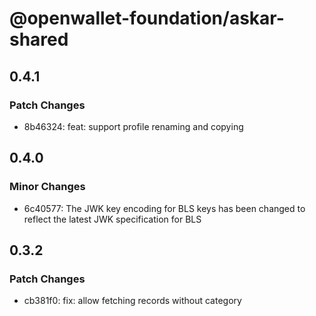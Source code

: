 # @openwallet-foundation/askar-shared

## 0.4.1

### Patch Changes

- 8b46324: feat: support profile renaming and copying

## 0.4.0

### Minor Changes

- 6c40577: The JWK key encoding for BLS keys has been changed to reflect the latest JWK specification for BLS

## 0.3.2

### Patch Changes

- cb381f0: fix: allow fetching records without category
